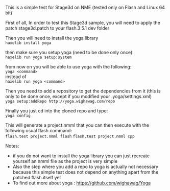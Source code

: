 This is a simple test for Stage3d on NME (tested only on Flash and Linux 64 bit)

First of all, In order to test this Stage3d sample, you will need to apply the patch stage3d.patch to your flash.3.5.1 dev folder

Then you will need to install the yoga library  
```haxelib install yoga```

then make sure you setup yoga (need to be done only once):  
```haxelib run yoga setup:system```

from now on you will be able to use yoga with the following:  
```yoga <command>```  
instead of  
```haxelib run yoga <command>```

Then you need to add a repository to get the dependencies from it (this is only to be done once, except if you modified your .yoga/settings.xml)  
```yoga setup:addRepo http://yoga.wighawag.com/repo```


Finally you just cd into the cloned repo and type:  
```yoga config```

This will generate a project.nmml that you can then execute with the following usual flash.command:  
```flash.test project.nmml flash```
```flash.test project.nmml cpp```


Notes:  
- if you do not want to install the yoga library you can just recreate yourself an nmml file as the project is very simple  
- Also the step where you add a repo to yoga is actually not necessary because this simple test does not depend on anything apart from the patched flash.itself yet  
- To find out more about yoga : https://github.com/wighawag/Yoga  

